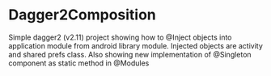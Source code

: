 # Dagger2Composition

Simple dagger2 (v2.11) project showing how to @Inject objects into application module from android library module.
Injected objects are activity and shared prefs class.
Also showing new implementation of @Singleton component as static method in @Modules
